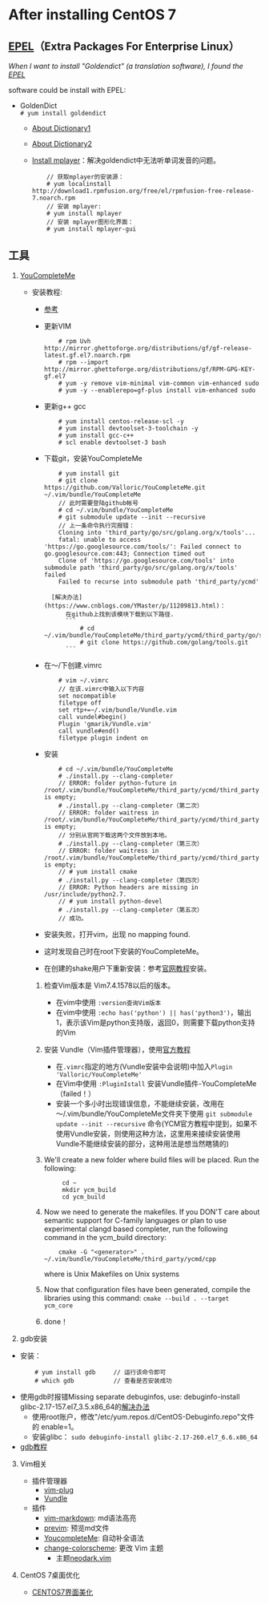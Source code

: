# After installing CentOS 7

## [EPEL](https://fedoraproject.org/wiki/EPEL)（Extra Packages For Enterprise Linux）
*When I want to install "Goldendict" (a translation software), I found the [EPEL](https://fedoraproject.org/wiki/EPEL)*

software could be install with EPEL:
- GoldenDict  
    ``` # yum install goldendict ```  
    - [About Dictionary1](http://blog.sina.com.cn/s/blog_933b54980102x6hr.html)  
    - [About Dictionary2](https://forum.ubuntu.org.cn/viewtopic.php?f=95&t=265588)
    - [Install mplayer](https://baijiahao.baidu.com/s?id=1598526149664765152&wfr=spider&for=pc)：解决goldendict中无法听单词发音的问题。
    
        ``` 
            // 获取mplayer的安装源：
            # yum localinstall http://download1.rpmfusion.org/free/el/rpmfusion-free-release-7.noarch.rpm
            // 安装 mplayer:
            # yum install mplayer
            // 安装 mplayer图形化界面：
            # yum install mplayer-gui
        ```
## 工具
1. [YouCompleteMe](https://github.com/ycm-core/YouCompleteMe)
    - 安装教程:
        - [参考](https://blog.csdn.net/fakine/article/details/91306166)
        - 更新VIM
            ``` 
                # rpm Uvh http://mirror.ghettoforge.org/distributions/gf/gf-release-latest.gf.el7.noarch.rpm
                # rpm --import http://mirror.ghettoforge.org/distributions/gf/RPM-GPG-KEY-gf.el7
                # yum -y remove vim-minimal vim-common vim-enhanced sudo
                # yum -y --enablerepo=gf-plus install vim-enhanced sudo
            ```
        - 更新g++ gcc
            ```
                # yum install centos-release-scl -y
                # yum install devtoolset-3-toolchain -y
                # yum install gcc-c++
                # scl enable devtoolset-3 bash
            ```
        - 下载git，安装YouCompleteMe
            ```
                # yum install git
                # git clone https://github.com/Valloric/YouCompleteMe.git ~/.vim/bundle/YouCompleteMe
                // 此时需要登陆github帐号
                # cd ~/.vim/bundle/YouCompleteMe
                # git submodule update --init --recursive
                // 上一条命令执行完报错：
                Cloning into 'third_party/go/src/golang.org/x/tools'...
                fatal: unable to access 'https://go.googlesource.com/tools/': Failed connect to go.googlesource.com:443; Connection timed out
                Clone of 'https://go.googlesource.com/tools' into submodule path 'third_party/go/src/golang.org/x/tools' failed
                Failed to recurse into submodule path 'third_party/ycmd'
            ```
                [解决办法](https://www.cnblogs.com/YMaster/p/11209813.html)：
                    在github上找到该模块下载到以下路径.                  
                    ```
                        # cd ~/.vim/bundle/YouCompleteMe/third_party/ycmd/third_party/go/src/golang.org/x
                        # git clone https://github.com/golang/tools.git
                    ```
       - 在～/下创建.vimrc
            ```
                # vim ~/.vimrc
                // 在该.vimrc中输入以下内容
                set nocompatible
                filetype off
                set rtp+=~/.vim/bundle/Vundle.vim
                call vundel#begin()
                Plugin 'gmarik/Vundle.vim'
                call vundle#end()
                filetype plugin indent on
            ```
        - 安装
            ```
                # cd ~/.vim/bundle/YouCompleteMe
                # ./install.py --clang-completer
                // ERROR: folder python-future in /root/.vim/bundle/YouCompleteMe/third_party/ycmd/third_party is empty;
                # ./install.py --clang-completer（第二次）
                // ERROR: folder waitress in /root/.vim/bundle/YouCompleteMe/third_party/ycmd/third_party is empty; 
                // 分别从官网下载这两个文件放到本地。
                # ./install.py --clang-completer（第三次）
                // ERROR: folder waitress in /root/.vim/bundle/YouCompleteMe/third_party/ycmd/third_party is empty;
                // # yum install cmake
                # ./install.py --clang-completer（第四次）
                // ERROR: Python headers are missing in /usr/include/python2.7.
                // # yum install python-devel
                # ./install.py --clang-completer（第五次）
                // 成功。
           ```      
       
       - 安装失败，打开vim，出现 no mapping found.
       - 这时发现自己时在root下安装的YouCompleteMe。
       - 在创建的shake用户下重新安装：参考[官网教程](https://github.com/ycm-core/YouCompleteMe#full-installation-guide)安装。
        1. 检查Vim版本是 Vim7.4.1578以后的版本。 
           - 在vim中使用 `:version查询Vim版本`
           - 在vim中使用 `:echo has('python') || has('python3')`，输出1，表示该Vim是python支持版，返回0，则需要下载python支持的Vim
        2. 安装 Vundle（Vim插件管理器），使用[官方教程](https://github.com/VundleVim/Vundle.vim#about)
           - 在`.vimrc`指定的地方(Vundle安装中会说明)中加入`Plugin 'Valloric/YouCompleteMe'`
           - 在Vim中使用 `:PluginIstall` 安装Vundle插件-YouCompleteMe（failed！）
           - 安装一个多小时出现错误信息，不能继续安装，改用在～/.vim/bundle/YouCompleteMe文件夹下使用 `git submodule update --init --recursive` 命令(YCM官方教程中提到，如果不使用Vundle安装，则使用这种方法，这里用来接续安装使用Vundle不能继续安装的部分，这种用法是想当然瞎猜的)
        3.    We'll create a new folder where build files will be placed. Run the following:
               ```
                    cd ~
                    mkdir ycm_build
                    cd ycm_build
               ```
            
         4.  Now we need to generate the makefiles. If you DON'T care about semantic support for C-family languages or plan to use experimental clangd based completer, run the following command in the ycm_build directory:
                ```
                    cmake -G "<generator>" . ~/.vim/bundle/YouCompleteMe/third_party/ycmd/cpp
                ```
                where <generator> is Unix Makefiles on Unix systems   
                
         5. Now that configuration files have been generated, compile the libraries using this command:
                ```
                    cmake --build . --target ycm_core
                ```
         6. done！
        
        
2. gdb安装
- 安装：
    ```
        # yum install gdb     // 运行该命令即可
        # which gdb           // 查看是否安装成功
    ```
- 使用gdb时报错Missing separate debuginfos, use: debuginfo-install glibc-2.17-157.el7_3.5.x86_64的[解决办法](https://blog.51cto.com/thinklili/2287379)
    - 使用root账户，修改"/etc/yum.repos.d/CentOS-Debuginfo.repo"文件的 enable=1。 
    - 安装glibc：
            ```sudo debuginfo-install glibc-2.17-260.el7_6.6.x86_64```
- [gdb教程](https://github.com/Younity/Use-CentOS-7/blob/master/gdb.md)

3. Vim相关
    - 插件管理器 
        - [vim-plug](https://github.com/junegunn/vim-plug)
        - [Vundle](https://github.com/VundleVim/Vundle.vim)
    - 插件 
        - [vim-markdown](https://github.com/tamlok/vim-markdown): md语法高亮
        - [previm](https://github.com/previm/previm): 预览md文件
        - [YoucompleteMe](https://github.com/ycm-core/YouCompleteMe): 自动补全语法
        - [change-colorscheme](https://github.com/chxuan/change-colorscheme): 更改 Vim 主题
            - 主题[neodark.vim](https://github.com/KeitaNakamura/neodark.vim)

4. CentOS 7桌面优化
    - [CENTOS7界面美化](https://www.cnblogs.com/lpfdezh/p/11014541.html)
